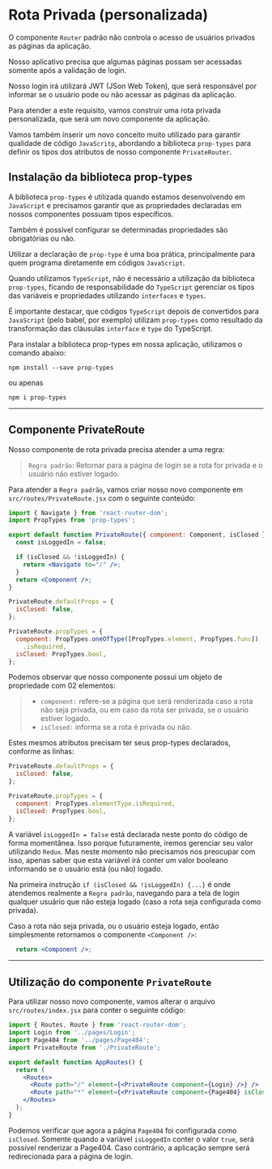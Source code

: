 # Rota Privada (personalizada)

O componente ```Router``` padrão não controla o acesso de usuários privados as páginas da aplicação.

Nosso aplicativo precisa que algumas páginas possam ser acessadas somente após a validação de login.

Nosso login irá utilizará JWT (JSon Web Token), que será responsável por informar se o usuário pode ou não acessar as páginas da aplicação.

Para atender a este requisito, vamos construir uma rota privada personalizada, que será um novo componente da aplicação.

Vamos também inserir um novo conceito muito utilizado para garantir qualidade de código ```JavaScritp```, abordando a biblioteca ```prop-types``` para definir os tipos dos atributos de nosso componente ```PrivateRouter```.

## Instalação da biblioteca prop-types

A biblioteca ```prop-types``` é utilizada quando estamos desenvolvendo em ```JavaScript``` e precisamos garantir que as propriedades declaradas em nossos componentes possuam tipos específicos.

Também é possível configurar se determinadas propriedades são obrigatórias ou não.

Utilizar a declaração de ```prop-type``` é uma boa prática, principalmente para quem programa diretamente em códigos ```JavaScript```.

Quando utilizamos ```TypeScript```, não é necessário a utilização da biblioteca ```prop-types```, ficando de responsabilidade do ```TypeScript``` gerenciar os tipos das variáveis e propriedades utilizando ```interfaces``` e ```types```.

É importante destacar, que códigos ```TypeScript``` depois de convertidos para ```JavaScript``` (pelo babel, por exemplo) utilizam ```prop-types``` como resultado da transformação das cláusulas ```interface``` e ```type``` do TypeScript.

Para instalar a biblioteca prop-types em nossa aplicação, utilizamos o comando abaixo:

```
npm install --save prop-types
```

ou apenas

```
npm i prop-types
```

---


## Componente PrivateRoute

Nosso componente de rota privada precisa atender a uma regra:

> ```Regra padrão```: Retornar para a página de login se a rota for privada e o usuário não estiver logado.

Para atender a ```Regra padrão```, vamos criar nosso novo componente em ```src/routes/PrivateRoute.jsx``` com o seguinte conteúdo:

```jsx
import { Navigate } from 'react-router-dom';
import PropTypes from 'prop-types';

export default function PrivateRoute({ component: Component, isClosed }) {
  const isLoggedIn = false;

  if (isClosed && !isLoggedIn) {
    return <Navigate to="/" />;
  }
  return <Component />;
}

PrivateRoute.defaultProps = {
  isClosed: false,
};

PrivateRoute.propTypes = {
  component: PropTypes.oneOfType([PropTypes.element, PropTypes.func])
    .isRequired,
  isClosed: PropTypes.bool,
};
```

Podemos observar que nosso componente possui um objeto de propriedade com 02 elementos:

> - ```component:``` refere-se a página que será renderizada caso a rota não seja privada, ou em caso da rota ser privada, se o usuário estiver logado.
> - ```isClosed:``` informa se a rota é privada ou não.

Estes mesmos atributos precisam ter seus prop-types declarados, conforme as linhas:

```javascript
PrivateRoute.defaultProps = {
  isClosed: false,
};

PrivateRoute.propTypes = {
  component: PropTypes.elementType.isRequired,
  isClosed: PropTypes.bool,
};
```

A variável ```isLoggedIn = false``` está declarada neste ponto do código de forma momentânea. Isso porque futuramente, iremos gerenciar seu valor utilizando ```Redux```. Mas neste momento não precisamos nos preocupar com isso, apenas saber que esta variável irá conter um valor booleano informando se o usuário está (ou não) logado. 

Na primeira instrução ```if (isClosed && !isLoggedIn) {...}``` é onde atendemos realmente a ```Regra padrão```, navegando para a tela de login qualquer usuário que não esteja logado (caso a rota seja configurada como privada).

Caso a rota não seja privada, ou o usuário esteja logado, então simplesmente retornamos o componente ```<Component />```:

```jsx
  return <Component />;
```

---

## Utilização do componente ```PrivateRoute```

Para utilizar nosso novo componente, vamos alterar o arquivo ```src/routes/index.jsx``` para conter o seguinte código:

```jsx
import { Routes, Route } from 'react-router-dom';
import Login from '../pages/Login';
import Page404 from '../pages/Page404';
import PrivateRoute from './PrivateRoute';

export default function AppRoutes() {
  return (
    <Routes>
      <Route path="/" element={<PrivateRoute component={Login} />} />
      <Route path="*" element={<PrivateRoute component={Page404} isClosed />} />
    </Routes>
  );
}
```

Podemos verificar que agora a página ```Page404``` foi configurada como ```isClosed```.
Somente quando a variável ```isLoggedIn``` conter o valor ```true```, será possível renderizar a Page404.
Caso contrário, a aplicação sempre será redirecionada para a página de login.

